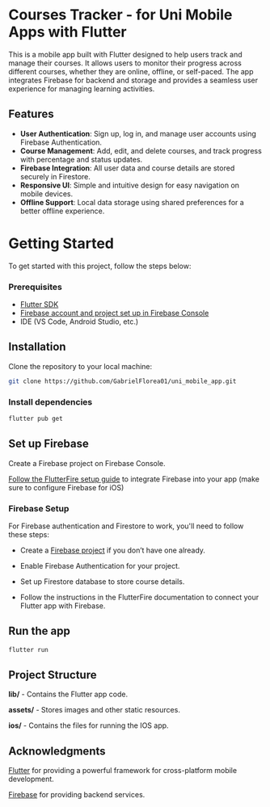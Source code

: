 
# Courses Tracker - for Uni Mobile Apps with Flutter

This is a mobile app built with Flutter designed to help users track and manage their courses. It allows users to monitor their progress across different courses, whether they are online, offline, or self-paced. The app integrates Firebase for backend and storage and provides a seamless user experience for managing learning activities.

## Features

- **User Authentication**: Sign up, log in, and manage user accounts using Firebase Authentication.
- **Course Management**: Add, edit, and delete courses, and track progress with percentage and status updates.
- **Firebase Integration**: All user data and course details are stored securely in Firestore.
- **Responsive UI**: Simple and intuitive design for easy navigation on mobile devices.
- **Offline Support**: Local data storage using shared preferences for a better offline experience.

# Getting Started

To get started with this project, follow the steps below:

### Prerequisites

- [Flutter SDK](https://docs.flutter.dev/get-started/install/macos/mobile-ios)
- [Firebase account and project set up in Firebase Console](https://console.firebase.google.com/project/courses-tracker-57856/overview)
- IDE (VS Code, Android Studio, etc.)

## Installation

Clone the repository to your local machine:

```bash
git clone https://github.com/GabrielFlorea01/uni_mobile_app.git
```

### Install dependencies

```bash
flutter pub get
```

## Set up Firebase

Create a Firebase project on Firebase Console.

[Follow the FlutterFire setup guide](https://firebase.google.com/docs/flutter/setup?platform=ios) to integrate Firebase into your app (make sure to configure Firebase for iOS)


### Firebase Setup

For Firebase authentication and Firestore to work, you'll need to follow these steps:

  

- Create a [Firebase project](https://console.firebase.google.com/u/0/) if you don’t have one already.

- Enable Firebase Authentication for your project.

- Set up Firestore database to store course details.

- Follow the instructions in the FlutterFire documentation to connect your Flutter app with Firebase.


## Run the app

```bash
flutter run
```

  

## Project Structure

  

**lib/** - Contains the Flutter app code.

**assets/** - Stores images and other static resources.

**ios/** - Contains the files for running the IOS app.

  
## Acknowledgments

[Flutter](https://flutter.dev/) for providing a powerful framework for cross-platform mobile development.

[Firebase](https://firebase.google.com/) for providing backend services.
